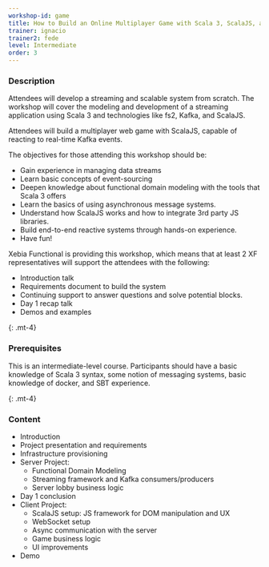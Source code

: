 ```yaml
---
workshop-id: game
title: How to Build an Online Multiplayer Game with Scala 3, ScalaJS, and Kafka
trainer: ignacio
trainer2: fede
level: Intermediate 
order: 3
---
```


### Description

Attendees will develop a streaming and scalable system from scratch. The workshop will cover the modeling and development of a streaming application using Scala 3 and technologies like fs2, Kafka, and ScalaJS. 

Attendees will build a multiplayer web game with ScalaJS, capable of reacting to real-time Kafka events.

The objectives for those attending this workshop should be:
- Gain experience in managing data streams
- Learn basic concepts of event-sourcing
- Deepen knowledge about functional domain modeling with the tools that Scala 3 offers
- Learn the basics of using asynchronous message systems.
- Understand how ScalaJS works and how to integrate 3rd party JS libraries.
- Build end-to-end reactive systems through hands-on experience.
- Have fun!

Xebia Functional is providing this workshop, which means that at least 2 XF representatives will support the attendees with the following:
- Introduction talk
- Requirements document to build the system
- Continuing support to answer questions and solve potential blocks.
- Day 1 recap talk
- Demos and examples


{: .mt-4}
### Prerequisites
This is an intermediate-level course. Participants should have a basic knowledge of Scala 3 syntax, some notion of messaging systems, basic knowledge of docker, and SBT experience.

{: .mt-4}
### Content
- Introduction
- Project presentation and requirements 
- Infrastructure provisioning
- Server Project:
    - Functional Domain Modeling
    - Streaming framework and Kafka consumers/producers
    - Server lobby business logic
- Day 1 conclusion
- Client Project:
    - ScalaJS setup: JS framework for DOM manipulation and UX
    - WebSocket setup
    - Async communication with the server
    - Game business logic
    - UI improvements 
- Demo
